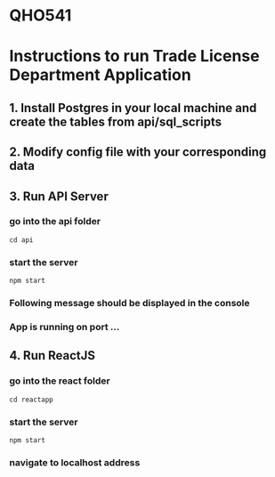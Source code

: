 # QHO541
# Instructions to run Trade License Department Application

## 1. Install Postgres in your local machine and create the tables from api/sql_scripts

## 2. Modify config file with your corresponding data

## 3. Run API Server
### go into the api folder
`cd api`
### start the server
`npm start`
### Following message should be displayed in the console 
### App is running on port ...

## 4. Run ReactJS
### go into the react folder
`cd reactapp`
### start the server
`npm start`
### navigate to localhost address
